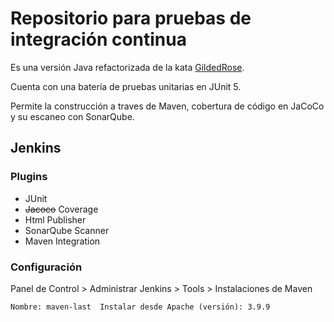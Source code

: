 # Repositorio para pruebas de integración continua

Es una versión Java refactorizada de la kata [GildedRose](https://github.com/emilybache/GildedRose-Refactoring-Kata).

Cuenta con una batería de pruebas unitarias en JUnit 5.

Permite la construcción a traves de Maven, cobertura de código en JaCoCo y su escaneo con SonarQube.

## Jenkins

### Plugins

- JUnit
- ~~Jacoco~~ Coverage
- Html Publisher
- SonarQube Scanner
- Maven Integration

### Configuración

Panel de Control > Administrar Jenkins > Tools > Instalaciones de Maven

    Nombre: maven-last  Instalar desde Apache (versión): 3.9.9
